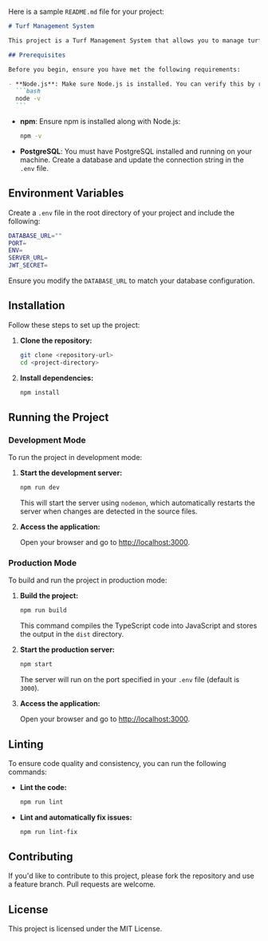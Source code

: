 Here is a sample `README.md` file for your project:

````md
# Turf Management System

This project is a Turf Management System that allows you to manage turf details, bookings, and other related functionalities.

## Prerequisites

Before you begin, ensure you have met the following requirements:

- **Node.js**: Make sure Node.js is installed. You can verify this by running:
  ```bash
  node -v
  ```
````

- **npm**: Ensure npm is installed along with Node.js:
  ```bash
  npm -v
  ```
- **PostgreSQL**: You must have PostgreSQL installed and running on your machine. Create a database and update the connection string in the `.env` file.

## Environment Variables

Create a `.env` file in the root directory of your project and include the following:

```bash
DATABASE_URL=""
PORT=
ENV=
SERVER_URL=
JWT_SECRET=
```

Ensure you modify the `DATABASE_URL` to match your database configuration.

## Installation

Follow these steps to set up the project:

1. **Clone the repository:**

   ```bash
   git clone <repository-url>
   cd <project-directory>
   ```

2. **Install dependencies:**
   ```bash
   npm install
   ```

## Running the Project

### Development Mode

To run the project in development mode:

1. **Start the development server:**

   ```bash
   npm run dev
   ```

   This will start the server using `nodemon`, which automatically restarts the server when changes are detected in the source files.

2. **Access the application:**

   Open your browser and go to [http://localhost:3000](http://localhost:3000).

### Production Mode

To build and run the project in production mode:

1. **Build the project:**

   ```bash
   npm run build
   ```

   This command compiles the TypeScript code into JavaScript and stores the output in the `dist` directory.

2. **Start the production server:**

   ```bash
   npm start
   ```

   The server will run on the port specified in your `.env` file (default is `3000`).

3. **Access the application:**

   Open your browser and go to [http://localhost:3000](http://localhost:3000).

## Linting

To ensure code quality and consistency, you can run the following commands:

- **Lint the code:**

  ```bash
  npm run lint
  ```

- **Lint and automatically fix issues:**
  ```bash
  npm run lint-fix
  ```

## Contributing

If you'd like to contribute to this project, please fork the repository and use a feature branch. Pull requests are welcome.

## License

This project is licensed under the MIT License.
